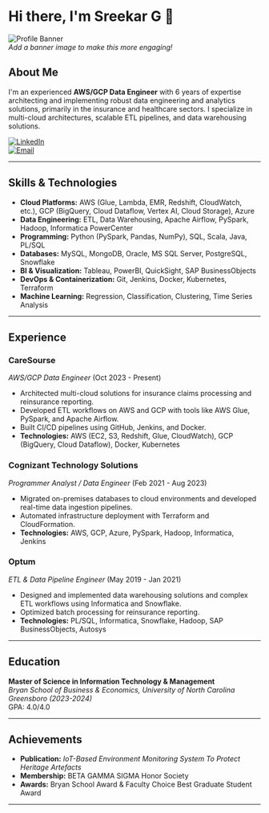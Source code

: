 # Hi there, I'm Sreekar G 👋

![Profile Banner](./profile_banner.png)  
*Add a banner image to make this more engaging!*

## About Me

I'm an experienced **AWS/GCP Data Engineer** with 6 years of expertise architecting and implementing robust data engineering and analytics solutions, primarily in the insurance and healthcare sectors. I specialize in multi-cloud architectures, scalable ETL pipelines, and data warehousing solutions.

[![LinkedIn](https://img.shields.io/badge/LinkedIn-SreekarG-blue?style=for-the-badge&logo=linkedin)](https://www.linkedin.com/in/sreekar-g)  
[![Email](https://img.shields.io/badge/Email-sreekar.gpalli@gmail.com-c14438?style=for-the-badge&logo=gmail)](mailto:sreekar.gpalli@gmail.com)

---

## Skills & Technologies

- **Cloud Platforms:** AWS (Glue, Lambda, EMR, Redshift, CloudWatch, etc.), GCP (BigQuery, Cloud Dataflow, Vertex AI, Cloud Storage), Azure  
- **Data Engineering:** ETL, Data Warehousing, Apache Airflow, PySpark, Hadoop, Informatica PowerCenter  
- **Programming:** Python (PySpark, Pandas, NumPy), SQL, Scala, Java, PL/SQL  
- **Databases:** MySQL, MongoDB, Oracle, MS SQL Server, PostgreSQL, Snowflake  
- **BI & Visualization:** Tableau, PowerBI, QuickSight, SAP BusinessObjects  
- **DevOps & Containerization:** Git, Jenkins, Docker, Kubernetes, Terraform  
- **Machine Learning:** Regression, Classification, Clustering, Time Series Analysis

---

## Experience

### **CareSourse**  
*AWS/GCP Data Engineer* (Oct 2023 - Present)  
- Architected multi-cloud solutions for insurance claims processing and reinsurance reporting.  
- Developed ETL workflows on AWS and GCP with tools like AWS Glue, PySpark, and Apache Airflow.  
- Built CI/CD pipelines using GitHub, Jenkins, and Docker.  
- **Technologies:** AWS (EC2, S3, Redshift, Glue, CloudWatch), GCP (BigQuery, Cloud Dataflow), Docker, Kubernetes

### **Cognizant Technology Solutions**  
*Programmer Analyst / Data Engineer* (Feb 2021 - Aug 2023)  
- Migrated on-premises databases to cloud environments and developed real-time data ingestion pipelines.  
- Automated infrastructure deployment with Terraform and CloudFormation.  
- **Technologies:** AWS, GCP, Azure, PySpark, Hadoop, Informatica, Jenkins

### **Optum**  
*ETL & Data Pipeline Engineer* (May 2019 - Jan 2021)  
- Designed and implemented data warehousing solutions and complex ETL workflows using Informatica and Snowflake.  
- Optimized batch processing for reinsurance reporting.  
- **Technologies:** PL/SQL, Informatica, Snowflake, Hadoop, SAP BusinessObjects, Autosys

---

## Education

**Master of Science in Information Technology & Management**  
*Bryan School of Business & Economics, University of North Carolina Greensboro (2023-2024)*  
GPA: 4.0/4.0

---

## Achievements

- **Publication:** *IoT-Based Environment Monitoring System To Protect Heritage Artefacts*  
- **Membership:** BETA GAMMA SIGMA Honor Society  
- **Awards:** Bryan School Award & Faculty Choice Best Graduate Student Award

---

<!---
SreekarGpalli/SreekarGpalli is a ✨ special ✨ repository because its `README.md` (this file) appears on your GitHub profile.
You can click the Preview link to take a look at your changes.
--->
